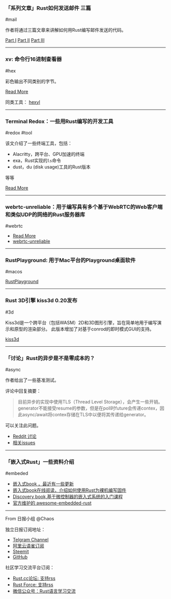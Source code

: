 ### 「系列文章」Rust如何发送邮件 三篇

#mail

作者将通过三篇文章来讲解如何用Rust编写邮件发送的代码。

[Part I](https://blog.1aim.com/post/002-mail-1-intro/)
[Part II](https://blog.1aim.com/post/003-mail-2-crate/)
[Part III](https://blog.1aim.com/post/004-mail-3-example/)

---

### xv: 命令行16进制查看器

#hex

彩色输出不同类别的字节。

[Read More](https://chrisvest.github.io/xv/)

同类工具： [hexyl](https://github.com/sharkdp/hexyl)

---

### Terminal Redox：一些用Rust编写的开发工具

#redox #tool

该文介绍了一些终端工具，包括：

- Alacritty，跨平台、GPU加速的终端
- exa，Rust实现的`ls`命令
- dust，du (disk usage)工具的Rust版本

等等

[Read More](https://sts10.github.io//2019/04/08/terminal-redox-alacritty.html)

---

### webrtc-unreliable：用于编写具有多个基于WebRTC的Web客户端和类似UDP的网络的Rust服务器库

#webrtc

- [Read More](https://www.reddit.com/r/rust/comments/bihg1b/webrtcunreliable_a_library_for_writing_rust/)
- [webrtc-unreliable](https://github.com/kyren/webrtc-unreliable)

---

### RustPlayground: 用于Mac平台的Playground桌面软件

#macos

[RustPlayground](https://github.com/cmyr/RustPlayground)

---

### Rust 3D引擎 kiss3d 0.20发布

#3d

Kiss3d是一个跨平台（包括WASM）2D和3D图形引擎，旨在简单地用于编写演示和原型的渲染部分。 此版本增加了对基于conrod的即时模式GUI的支持。 

[kiss3d](https://github.com/sebcrozet/kiss3d)

---

### 「讨论」Rust的异步是不是零成本的？

#async 

作者给出了一些基准测试。

评论中回复摘要：

> 目前异步的实现中使用TLS（Thread Level Storage），会产生一些开销。generator不能接受resume的参数，但是在poll时future会传递contex，因此async/await将contex存储在TLS中以便将其传递给generator。

可以关注此问题。

- [Reddit 讨论](https://www.reddit.com/r/rust/comments/bi9yzs/async_is_not_zerocost/)
- [相关issues](https://github.com/rust-lang-nursery/futures-rs/issues/1571)

---

### 「嵌入式Rust」一些资料介绍

#embeded

- [嵌入式book ，最近有一些更新](https://github.com/rust-embedded/book)
- [嵌入式book在线阅读，介绍如何使用Rust为裸机编写固件](https://rust-embedded.github.io/book/intro/index.html)
- [Discovery book,基于微控制器的嵌入式系统的入门课程](https://rust-embedded.github.io/discovery/index.html)
- [官方维护的 awesome-embedded-rust](https://github.com/rust-embedded/awesome-embedded-rust)

---

From 日报小组 @Chaos

独立日报订阅地址：
- [Telgram Channel](https://t.me/rust_daily_news )
- [阿里云语雀订阅](https://www.yuque.com/chaosbot/rustnews)
- [Steemit](https://steemit.com/@blackanger)
- [GitHub](https://github.com/RustStudy/rust_daily_news)

社区学习交流平台订阅：
- [Rust.cc论坛: 支持rss](https://rust.cc)
- [Rust Force: 支持rss](https://rustforce.net/)
- [微信公众号：Rust语言学习交流](https://rust.cc/article?id=ed7c9379-d681-47cb-9532-0db97d883f62)